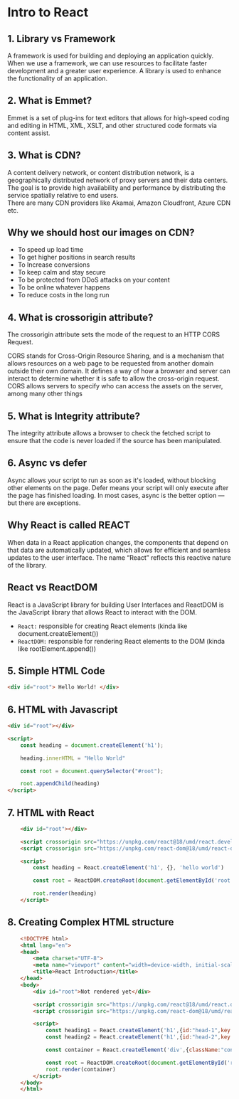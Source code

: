 # Intro to React

## 1. Library vs Framework

A framework is used for building and deploying an application quickly. When we use a framework, we can use resources to facilitate faster development and a greater user experience. A library is used to enhance the functionality of an application.

## 2. What is Emmet?

Emmet is a set of plug-ins for text editors that allows for high-speed coding and editing in HTML, XML, XSLT, and other structured code formats via content assist.

## 3. What is CDN?

A content delivery network, or content distribution network, is a geographically distributed network of proxy servers and their data centers. The goal is to provide high availability and performance by distributing the service spatially relative to end users.  
There are many CDN providers like Akamai, Amazon Cloudfront, Azure CDN etc.

## Why we should host our images on CDN?

* To speed up load time
* To get higher positions in search results
* To Increase conversions
* To keep calm and stay secure
* To be protected from DDoS attacks on your content
* To be online whatever happens
* To reduce costs in the long run

## 4. What is crossorigin attribute?

The crossorigin attribute sets the mode of the request to an HTTP CORS Request.  

CORS stands for Cross-Origin Resource Sharing, and is a mechanism that allows resources on a web page to be requested from another domain outside their own domain. It defines a way of how a browser and server can interact to determine whether it is safe to allow the cross-origin request. CORS allows servers to specify who can access the assets on the server, among many other things

## 5. What is Integrity attribute?

The integrity attribute allows a browser to check the fetched script to ensure that the code is never loaded if the source has been manipulated.

## 6. Async vs defer

Async allows your script to run as soon as it's loaded, without blocking other elements on the page. Defer means your script will only execute after the page has finished loading. In most cases, async is the better option — but there are exceptions.

## Why React is called REACT

When data in a React application changes, the components that depend on that data are automatically updated, which allows for efficient and seamless updates to the user interface. The name “React” reflects this reactive nature of the library.

## React vs ReactDOM

React is a JavaScript library for building User Interfaces and ReactDOM is the JavaScript library that allows React to interact with the DOM.

* `React:` responsible for creating React elements (kinda like document.createElement())
* `ReactDOM:` responsible for rendering React elements to the DOM (kinda like rootElement.append())

## 5. Simple HTML Code

```html
<div id="root"> Hello World! </div>
```

## 6. HTML with Javascript

```html
<div id="root"></div>

<script>
    const heading = document.createElement('h1');

    heading.innerHTML = "Hello World"

    const root = document.querySelector("#root");

    root.appendChild(heading)
</script>
```

## 7. HTML with React

```html
    <div id="root"></div>

    <script crossorigin src="https://unpkg.com/react@18/umd/react.development.js"></script>
    <script crossorigin src="https://unpkg.com/react-dom@18/umd/react-dom.development.js"></script>

    <script>
        const heading = React.createElement('h1', {}, 'hello world')

        const root = ReactDOM.createRoot(document.getElementById('root'));

        root.render(heading)
    </script>
```

## 8. Creating Complex HTML structure

```html
    <!DOCTYPE html>
    <html lang="en">
    <head>
        <meta charset="UTF-8">
        <meta name="viewport" content="width=device-width, initial-scale=1.0">
        <title>React Introduction</title>
    </head>
    <body>
        <div id="root">Not rendered yet</div>

        <script crossorigin src="https://unpkg.com/react@18/umd/react.development.js"></script>
        <script crossorigin src="https://unpkg.com/react-dom@18/umd/react-dom.development.js"></script>

        <script>
            const heading1 = React.createElement('h1',{id:"head-1",key:'1'},"First Heading")
            const heading2 = React.createElement('h1',{id:"head-2",key:'2'},"Second Heading")

            const container = React.createElement('div',{className:"container"},[heading1,heading2])

            const root = ReactDOM.createRoot(document.getElementById('root'))
            root.render(container)
        </script>
    </body>
    </html>
```
